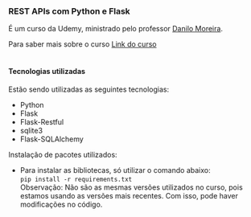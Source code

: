 ### REST APIs com Python e Flask
É um curso da Udemy, ministrado pelo professor [Danilo Moreira](https://www.linkedin.com/in/odanilomoreira/).

Para saber mais sobre o curso [Link do curso](https://www.udemy.com/course/rest-apis-com-python-e-flask/)  <br/> <br/>

#### Tecnologias utilizadas
Estão sendo utilizadas as seguintes tecnologias:
- Python
- Flask
- Flask-Restful
- sqlite3
- Flask-SQLAlchemy

Instalação de pacotes utilizados:
- Para instalar as bibliotecas, só utilizar o comando abaixo: <br>
<code>pip install -r requirements.txt</code></br>
Observação: Não são as mesmas versões utilizados no curso, pois estamos usando as versões mais recentes. Com isso, pode haver modificações no código.

